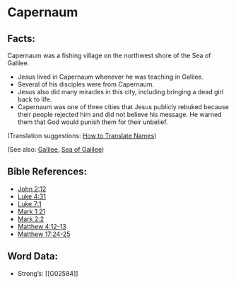 # Capernaum

## Facts:

Capernaum was a fishing village on the northwest shore of the Sea of Galilee.

* Jesus lived in Capernaum whenever he was teaching in Galilee.
* Several of his disciples were from Capernaum.
* Jesus also did many miracles in this city, including bringing a dead girl back to life.
* Capernaum was one of three cities that Jesus publicly rebuked because their people rejected him and did not believe his message. He warned them that God would punish them for their unbelief.

(Translation suggestions: [How to Translate Names](../../translate/translate-names))

(See also: [Galilee](../names/galilee.md), [Sea of Galilee](../names/seaofgalilee.md))

## Bible References:

* [John 2:12](rc://en/tn/help/jhn/02/12)
* [Luke 4:31](rc://en/tn/help/luk/04/31)
* [Luke 7:1](rc://en/tn/help/luk/07/1)
* [Mark 1:21](rc://en/tn/help/mrk/01/21)
* [Mark 2:2](rc://en/tn/help/mrk/02/02)
* [Matthew 4:12-13](rc://en/tn/help/mat/04/12)
* [Matthew 17:24-25](rc://en/tn/help/mat/17/24)

## Word Data:

* Strong’s: [[G02584]]
